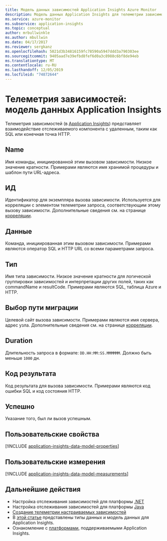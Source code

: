 ```yaml
---
title: Модель данных зависимостей Application Insights Azure Monitor
description: Модель данных Application Insights для телеметрии зависимостей
ms.service: azure-monitor
ms.subservice: application-insights
ms.topic: conceptual
author: mrbullwinkle
ms.author: mbullwin
ms.date: 04/17/2017
ms.reviewer: sergkanz
ms.openlocfilehash: 5021d3b34816159fc78590a5947ddd3a790303ee
ms.sourcegitcommit: 9405aad7e39efbd8fef6d0a3c8988c6bf8de94eb
ms.translationtype: MT
ms.contentlocale: ru-RU
ms.lasthandoff: 12/05/2019
ms.locfileid: "74872644"
---
```

# <a name="dependency-telemetry-application-insights-data-model"></a>Телеметрия зависимостей: модель данных Application Insights

Телеметрия зависимостей (в [Application Insights](../../azure-monitor/app/app-insights-overview.md)) представляет взаимодействие отслеживаемого компонента с удаленным, таким как SQL или конечная точка HTTP.

## <a name="name"></a>Name

Имя команды, инициированной этим вызовом зависимости. Низкое значение кратности. Примерами являются имя хранимой процедуры и шаблон пути URL-адреса.

## <a name="id"></a>ИД

Идентификатор для экземпляра вызова зависимости. Используется для корреляции с элементом телеметрии запроса, соответствующим этому вызову зависимости. Дополнительные сведения см. на странице [корреляции](../../azure-monitor/app/correlation.md).

## <a name="data"></a>Данные

Команда, инициированная этим вызовом зависимости. Примерами являются оператор SQL и HTTP URL со всеми параметрами запроса.

## <a name="type"></a>Тип

Имя типа зависимости. Низкое значение кратности для логической группировки зависимостей и интерпретации других полей, таких как commandName и resultCode. Примерами являются SQL, таблица Azure и HTTP.

## <a name="target"></a>Выбор пути миграции

Целевой сайт вызова зависимости. Примерами являются имя сервера, адрес узла. Дополнительные сведения см. на странице [корреляции](../../azure-monitor/app/correlation.md).

## <a name="duration"></a>Duration

Длительность запроса в формате: `DD.HH:MM:SS.MMMMMM`. Должно быть меньше `1000` дн.

## <a name="result-code"></a>Код результата

Код результата для вызова зависимости. Примерами являются код ошибки SQL и код состояния HTTP.

## <a name="success"></a>Успешно

Указание того, был ли вызов успешным.

## <a name="custom-properties"></a>Пользовательские свойства

[!INCLUDE [application-insights-data-model-properties](../../../includes/application-insights-data-model-properties.md)]

## <a name="custom-measurements"></a>Пользовательские измерения

[!INCLUDE [application-insights-data-model-measurements](../../../includes/application-insights-data-model-measurements.md)]


## <a name="next-steps"></a>Дальнейшие действия

- Настройка отслеживания зависимостей для платформы [.NET](../../azure-monitor/app/asp-net-dependencies.md)
- Настройка отслеживания зависимостей для платформы [Java](../../azure-monitor/app/java-agent.md)
- [Создание телеметрии настраиваемых зависимостей](../../azure-monitor/app/api-custom-events-metrics.md#trackdependency)
- В [этой статье](data-model.md) представлены типы данных и модель данных для Application Insights.
- Ознакомление с [платформами](../../azure-monitor/app/platforms.md), поддерживаемыми Application Insights.
